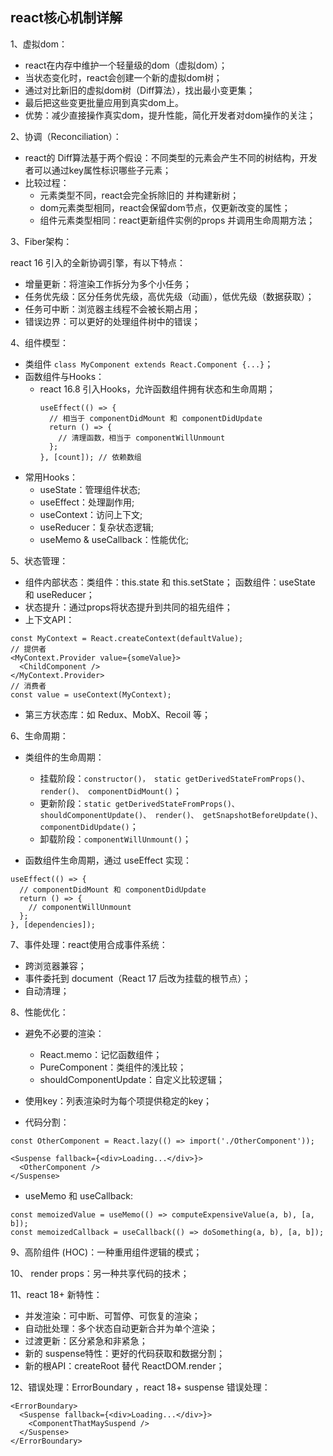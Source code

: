 ## react核心机制详解

1、虚拟dom：
- react在内存中维护一个轻量级的dom（虚拟dom）；
- 当状态变化时，react会创建一个新的虚拟dom树；
- 通过对比新旧的虚拟dom树（Diff算法），找出最小变更集；
- 最后把这些变更批量应用到真实dom上。
- 优势：减少直接操作真实dom，提升性能，简化开发者对dom操作的关注；

2、协调（Reconciliation）：
- react的 Diff算法基于两个假设：不同类型的元素会产生不同的树结构，开发者可以通过key属性标识哪些子元素；
- 比较过程：
   - 元素类型不同，react会完全拆除旧的 并构建新树；
   - dom元素类型相同，react会保留dom节点，仅更新改变的属性；
   - 组件元素类型相同：react更新组件实例的props 并调用生命周期方法；
 
3、Fiber架构：

react 16 引入的全新协调引擎，有以下特点：
- 增量更新：将渲染工作拆分为多个小任务；
- 任务优先级：区分任务优先级，高优先级（动画），低优先级（数据获取）；
- 任务可中断：浏览器主线程不会被长期占用；
- 错误边界：可以更好的处理组件树中的错误；

4、组件模型：
- 类组件 `class MyComponent extends React.Component {...}`；
- 函数组件与Hooks：
   - react 16.8 引入Hooks，允许函数组件拥有状态和生命周期；
     ```
     useEffect(() => {
       // 相当于 componentDidMount 和 componentDidUpdate
       return () => {
         // 清理函数，相当于 componentWillUnmount
       };
     }, [count]); // 依赖数组
     ```
- 常用Hooks：
   - useState：管理组件状态;
   - useEffect：处理副作用;
   - useContext：访问上下文;
   - useReducer：复杂状态逻辑;
   - useMemo & useCallback：性能优化;
 
5、状态管理：
- 组件内部状态：类组件：this.state 和 this.setState； 函数组件：useState 和 useReducer；
- 状态提升：通过props将状态提升到共同的祖先组件；
- 上下文API：
```
const MyContext = React.createContext(defaultValue);
// 提供者
<MyContext.Provider value={someValue}>
  <ChildComponent />
</MyContext.Provider>
// 消费者
const value = useContext(MyContext);
```
- 第三方状态库：如 Redux、MobX、Recoil 等；

6、生命周期：
- 类组件的生命周期：
   - 挂载阶段：`constructor()， static getDerivedStateFromProps()、 render()、 componentDidMount()`；
   - 更新阶段：`static getDerivedStateFromProps()、 shouldComponentUpdate()、 render()、 getSnapshotBeforeUpdate()、 componentDidUpdate()`；
   - 卸载阶段：`componentWillUnmount()`；
 
- 函数组件生命周期，通过 useEffect 实现：
```
useEffect(() => {
  // componentDidMount 和 componentDidUpdate
  return () => {
    // componentWillUnmount
  };
}, [dependencies]);
```

7、事件处理：react使用合成事件系统：
- 跨浏览器兼容；
- 事件委托到 document（React 17 后改为挂载的根节点）；
- 自动清理；

8、性能优化：
- 避免不必要的渲染：
   - React.memo：记忆函数组件；
   - PureComponent：类组件的浅比较；
   - shouldComponentUpdate：自定义比较逻辑；
 
- 使用key：列表渲染时为每个项提供稳定的key；
- 代码分割：
```
const OtherComponent = React.lazy(() => import('./OtherComponent'));

<Suspense fallback={<div>Loading...</div>}>
  <OtherComponent />
</Suspense>
```
- useMemo 和 useCallback:
```
const memoizedValue = useMemo(() => computeExpensiveValue(a, b), [a, b]);
const memoizedCallback = useCallback(() => doSomething(a, b), [a, b]);
```

9、高阶组件 (HOC)：一种重用组件逻辑的模式；

10、 render props：另一种共享代码的技术；

11、react 18+ 新特性：
- 并发渲染：可中断、可暂停、可恢复的渲染；
- 自动批处理：多个状态自动更新合并为单个渲染；
- 过渡更新：区分紧急和非紧急；
- 新的 suspense特性：更好的代码获取和数据分割；
- 新的根API：createRoot 替代 ReactDOM.render；

12、错误处理：ErrorBoundary ，react 18+ suspense 错误处理：
```
<ErrorBoundary>
  <Suspense fallback={<div>Loading...</div>}>
    <ComponentThatMaySuspend />
  </Suspense>
</ErrorBoundary>
```











